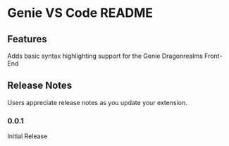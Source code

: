 # Genie VS Code README

## Features

Adds basic syntax highlighting support for the Genie Dragonrealms Front-End

## Release Notes

Users appreciate release notes as you update your extension.

### 0.0.1

Initial Release
